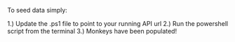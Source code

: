 To seed data simply:

1.) Update the .ps1 file to point to your running API url
2.) Run the powershell script from the terminal
3.) Monkeys have been populated!
